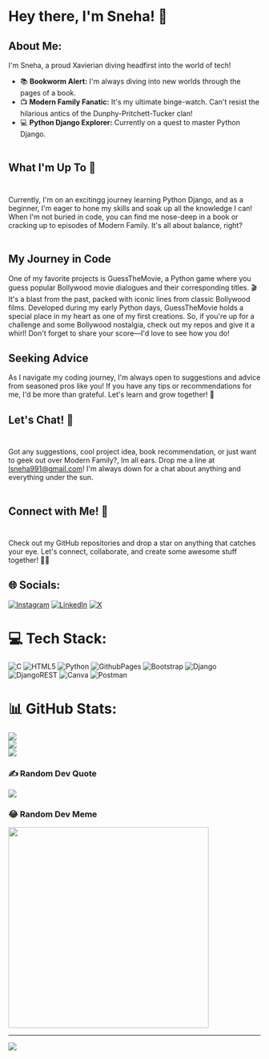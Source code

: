 # Hey there, I'm Sneha! 👋
## About Me:
I'm Sneha, a proud Xavierian diving headfirst into the world of tech! 

- 📚 **Bookworm Alert:** I'm always diving into new worlds through the pages of a book.<br>
- 📺 **Modern Family Fanatic:** It's my ultimate binge-watch. Can't resist the hilarious antics of the Dunphy-Pritchett-Tucker clan!<br>
- 💻 **Python Django Explorer:** Currently on a quest to master Python Django.<br><br>

## What I'm Up To 🔭<br><br>
Currently, I'm on an excitingg journey learning Python Django, and as a beginner, I'm eager to hone my skills and soak up all the knowledge I can! When I'm not buried in code, you can find me nose-deep in a book or cracking up to episodes of Modern Family. It's all about balance, right? <br><br>

## My Journey in Code
One of my favorite projects is GuessTheMovie, a Python game where you guess popular Bollywood movie dialogues and their corresponding titles. 🎬 It's a blast from the past, packed with iconic lines from classic Bollywood films. Developed during my early Python days, GuessTheMovie holds a special place in my heart as one of my first creations. So, if you're up for a challenge and some Bollywood nostalgia, check out my repos and give it a whirl! Don't forget to share your score—I'd love to see how you do!

## Seeking Advice
As I navigate my coding journey, I'm always open to suggestions and advice from seasoned pros like you! If you have any tips or recommendations for me, I'd be more than grateful. Let's learn and grow together! 🌱

## Let's Chat! 💬<br><br>
Got any suggestions, cool project idea, book recommendation, or just want to geek out over Modern Family?, Im all ears. Drop me a line at [lsneha991@gmail.com](mailto:lsneha991@gmail.com)! I'm always down for a chat about anything and everything under the sun.<br><br>

## Connect with Me! 🤝<br><br>
Check out my GitHub repositories and drop a star on anything that catches your eye. Let's connect, collaborate, and create some awesome stuff together! 🌟✨<br>


## 🌐 Socials:
[![Instagram](https://img.shields.io/badge/Instagram-%23E4405F.svg?logo=Instagram&logoColor=white)](https://instagram.com/typicaleoxx) [![LinkedIn](https://img.shields.io/badge/LinkedIn-%230077B5.svg?logo=linkedin&logoColor=white)](https://linkedin.com/in/snehalama) [![X](https://img.shields.io/badge/X-black.svg?logo=X&logoColor=white)](https://x.com/typicaleoxx) 


# 💻 Tech Stack:
![C](https://img.shields.io/badge/c-%2300599C.svg?style=for-the-badge&logo=c&logoColor=white) ![HTML5](https://img.shields.io/badge/html5-%23E34F26.svg?style=for-the-badge&logo=html5&logoColor=white) ![Python](https://img.shields.io/badge/python-3670A0?style=for-the-badge&logo=python&logoColor=ffdd54) ![GithubPages](https://img.shields.io/badge/github%20pages-121013?style=for-the-badge&logo=github&logoColor=white) ![Bootstrap](https://img.shields.io/badge/bootstrap-%238511FA.svg?style=for-the-badge&logo=bootstrap&logoColor=white) ![Django](https://img.shields.io/badge/django-%23092E20.svg?style=for-the-badge&logo=django&logoColor=white) ![DjangoREST](https://img.shields.io/badge/DJANGO-REST-ff1709?style=for-the-badge&logo=django&logoColor=white&color=ff1709&labelColor=gray) ![Canva](https://img.shields.io/badge/Canva-%2300C4CC.svg?style=for-the-badge&logo=Canva&logoColor=white) ![Postman](https://img.shields.io/badge/Postman-FF6C37?style=for-the-badge&logo=postman&logoColor=white)


# 📊 GitHub Stats:
![](https://github-readme-stats.vercel.app/api?username=typicaleoxx&theme=tokyonight&hide_border=false&include_all_commits=false&count_private=false)<br/>
![](https://github-readme-streak-stats.herokuapp.com/?user=typicaleoxx&theme=tokyonight&hide_border=false)<br/>
![](https://github-readme-stats.vercel.app/api/top-langs/?username=typicaleoxx&theme=tokyonight&hide_border=false&include_all_commits=false&count_private=false&layout=compact)

### ✍️ Random Dev Quote
![](https://quotes-github-readme.vercel.app/api?type=horizontal&theme=tokyonight)

### 😂 Random Dev Meme
<img src='https://randommeme-five.vercel.app/' style="height: 400px;"/>

---
[![](https://visitcount.itsvg.in/api?id=typicaleoxx&icon=0&color=0)](https://visitcount.itsvg.in)

